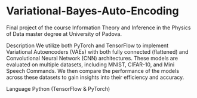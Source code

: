 # Variational-Bayes-Auto-Encoding
Final project of the course Information Theory and Inference in the Physics of Data master degree at University of Padova.

Description
We utilize both PyTorch and TensorFlow to implement Variational Autoencoders (VAEs) with both fully connected (flattened) and Convolutional Neural Network (CNN) architectures. These models are evaluated on multiple datasets, including MNIST, CIFAR-10, and Mini Speech Commands. We then compare the performance of the models across these datasets to gain insights into their efficiency and accuracy.

Language
Python (TensorFlow & PyTorch)
